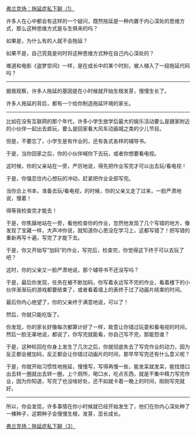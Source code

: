 <p></p><a href="https://zhuanlan.zhihu.com/p/84833741" data-draft-node="block" data-draft-type="link-card" data-image="https://pic2.zhimg.com/v2-273570871a0d46fef647f8f8ddb4ce19_180x120.jpg" data-image-width="772" data-image-height="340" class="internal">弗兰克扬：拖延症私下聊（1）</a><p>许多人在心中都会有这样的一个疑问，既然拖延是一种内置于内心深处的思维方式，那么这种思维方式是与生俱来的吗？</p><p>如果是，为什么有的人就不会拖延？</p><p>如果不是，自己究竟是何时将这种思维方式种在自己内心深处的？</p><p>难道和电影《盗梦空间》一样，是在成长中的某个时刻，被人植入了一段拖延代码吗？</p><hr/><p>据我观察，许多人拖延的基因是在小时候就开始生根发芽，慢慢生长了。</p><p>许多人拖延的背后，都有一个给你制造拖延环境的家长。</p><hr/><p>比如在没有互联网的那个年代，许多小学生放学后最大的娱乐活动要么是跟家附近的小伙伴一起出去疯玩，要么是回家看大风车动画城之类的少儿节目。</p><p>但是，不要忘了，小学生是有作业的，还有各式各样的辅导书。</p><p>于是，当你回家之后，你的小伙伴喊你下去玩，或者你想要看电视。</p><p>这时候，你的父亲站在一旁，严厉地说，得先把作业写完才可以出去玩/看电视！</p><p>于是，你强忍住内心想玩的冲动，赶紧把作业全部写完。</p><p>当你合上书本，准备去玩/看电视，的时候，你的父亲又走了过来，一脸严肃地说，慢着！</p><p>得等我检查完才能去！</p><p>于是，你焦躁地站在一旁，看他检查你的作业，忽然他发现了几个写错的地方，像发现了宝藏一样，大声冲你说，就知道你心思没在学习上，这都写错了！把写错的重新再写十遍，写完了才能下去。</p><p>于是，你又开始写“加码”的作业，写完后，检查完，你觉得这下终于可以去玩了吧？</p><p>这时，你的父亲又一脸严肃地说，那个辅导书不还没写吗？</p><p>于是，最后你发现，任务在被不断加码，你写着永远写不完的作业，看着楼下的小伙伴渐渐玩的游戏都要结束了，或者看着墙上的表终于过了动画片结束的时间。</p><p>最后你内心绝望了，你的父亲终于满意地说，可以了！</p><p>然后，你就只能吃饭了。</p><p>你发现，你的家长好像每次都算计好了一样，故意让你错过玩耍和看电视的时间，然后一脸无辜地说，都说了，你写完就能看，你自己写不完，那能怨谁？</p><p>于是，这种轮回在你身上发生了几次之后，你就彻底失去了写完作业的动力，因为反正都会被加码，反正都会让你错过动画片的时间，那早早写完还有什么意义呢？</p><p>于是，你就开始习惯性地拖延，慢慢写，写得再慢一些，能发呆就发呆，能找借口出去转一圈就出去转一圈，上个厕所，喝口水，吃点东西，就是不集中精力写完作业，因为你知道，写完了也没啥好处，还不如就卡着一晚上的时间，刚刚写完就好。</p><hr/><p>所以，你会发现，许多事情在你小时候就已经开始发生了，他们在你内心深处种了一棵种子，这颗种子会慢慢生根，发芽，茁长成长。</p><a href="https://zhuanlan.zhihu.com/p/84885714" data-draft-node="block" data-draft-type="link-card" data-image="https://pic4.zhimg.com/v2-375d93c0ef07cec20e3363fcdc93303f_180x120.jpg" data-image-width="862" data-image-height="280" class="internal">弗兰克扬：拖延症私下聊（3）</a><p></p>